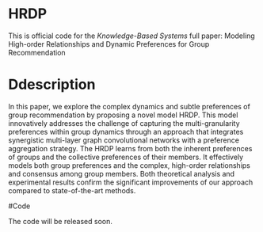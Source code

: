 # HRDP

 This is official code for the *Knowledge-Based Systems* full paper:  Modeling High-order Relationships and Dynamic Preferences for Group Recommendation

# Ddescription

In this paper, we explore the complex dynamics and subtle preferences of group recommendation by proposing a novel model HRDP. This model innovatively addresses the challenge of capturing the multi-granularity preferences within group dynamics through an approach that integrates synergistic multi-layer graph convolutional networks with a preference aggregation strategy. The HRDP learns from both the inherent preferences of groups and the collective preferences of their members. It effectively models both group preferences and the complex, high-order relationships and consensus among group members. Both theoretical analysis and experimental results confirm the significant improvements of our approach compared to state-of-the-art methods.

#Code

The code will be released soon.

